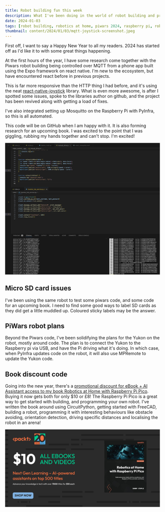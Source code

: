 ```yaml
---
title: Robot building fun this week
description: What I've been doing in the world of robot building and programming this week
date: 2024-01-03
tags: [robot building, robotics at home, piwars 2024, raspberry pi, robot programming, mqtt, react native]
thumbnail: content/2024/01/03/mqtt-joystick-screenshot.jpeg
---
```

First off, I want to say a Happy New Year to all my readers. 2024 has started off as I'd like it to with some great things happening.

At the first hours of the year, I have some research come together with the Piwars robot building being controlled over MQTT from a phone app built using the Expo framework on react native. I'm new to the ecosystem, but have encountered react before in previous projects.

This is far more responsive than the HTTP thing I had before, and it's using the neat [react-native-joystick](https://www.npmjs.com/package/@korsolutions/react-native-joystick) library. What is even more awesome, is after I spotted some issues, spoke to the libraries author on github, and the project has been revived along with getting a load of fixes.

I've also integrated setting up Mosquitto on the Raspberry Pi with PyInfra, so this is all automated.

This code will be on GitHub when I am happy with it. It is also forming research for an upcoming book. I was excited to the point that I was giggling, rubbing my hands together and can't stop. I'm excited!

![screenshot of the me working on this code](mqtt-joystick-screenshot.jpeg)

## Micro SD card issues

 I've been using the same robot to test some piwars code, and some code for an upcoming book. I need to find some good ways to label SD cards as they did get a little muddled up. Coloured sticky labels may be the answer.

## PiWars robot plans

Beyond the Piwars code, I've been solidifying the plans for the Yukon on the robot, mostly around code. The plan is to connect the Yukon to the Raspberry pi via USB, and have the Pi driving what it's doing. In which case, when PyInfra updates code on the robot, it will also use MPRemote to update the Yukon code.

## Book discount code

Going into the new year, there's a [promotional discount for eBook + AI Assistant access to my book Robotics at Home with Raspberry Pi Pico](https://packt.link/C08Du). Buying it now gets both for only $10 or £8! The Raspberry Pi Pico is a great way to get started with building, and programming your own robot. I've written the book around using CircuitPython, getting started with FreeCAD, building a robot, programming it with interesting behaviours like obstacle avoiding, orientation detection, driving specific distances and localising the robot in an arena!

[![Robotics Ebook banner $10 for all eBooks and Videos - Robotics at Home with Raspberry Pi Pico](Robotics-banner.png)](https://packt.link/C08Du)
